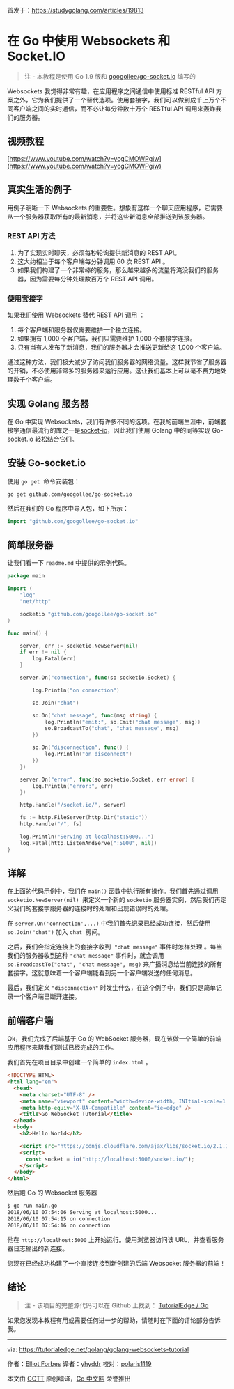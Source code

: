 首发于：https://studygolang.com/articles/19813

# 在 Go 中使用 Websockets 和 Socket.IO

> 注 - 本教程是使用 Go 1.9 版和 [googollee/go-socket.io](https://github.com/googollee/go-socket.io) 编写的

Websockets 我觉得非常有趣，在应用程序之间通信中使用标准 RESTful API 方案之外，它为我们提供了一个替代选项。使用套接字，我们可以做到成千上万个不同客户端之间的实时通信，而不必让每分钟数十万个 RESTful API 调用来轰炸我们的服务器。

## 视频教程

[https://www.youtube.com/watch?v=ycgCMOWPgiw](https://www.youtube.com/watch?v=ycgCMOWPgiw)

## 真实生活的例子

用例子明晰一下 Websockets 的重要性。想象有这样一个聊天应用程序，它需要从一个服务器获取所有的最新消息，并将这些新消息全部推送到该服务器。

### REST API 方法

1. 为了实现实时聊天，必须每秒轮询提供新消息的 REST API。
2. 这大约相当于每个客户端每分钟调用 60 次 REST API 。
3. 如果我们构建了一个非常棒的服务，那么越来越多的流量将淹没我们的服务器，因为需要每分钟处理数百万个 REST API 调用。

### 使用套接字

如果我们使用 Websockets 替代 REST API 调用 ：

1. 每个客户端和服务器仅需要维护一个独立连接。
2. 如果拥有 1,000 个客户端，我们只需要维护 1,000 个套接字连接。
3. 只有当有人发布了新消息，我们的服务器才会推送更新给这 1,000 个客户端。

通过这种方法，我们极大减少了访问我们服务器的网络流量。这样就节省了服务器的开销，不必使用非常多的服务器来运行应用。这让我们基本上可以毫不费力地处理数千个客户端。

## 实现 Golang 服务器

在 Go 中实现 Websockets，我们有许多不同的选项。在我的前端生涯中，前端套接字通信最流行的库之一是[socket-io](https://socket.io/)，因此我们使用 Golang 中的同等实现 Go-socket.io 轻松结合它们。

## 安装 Go-socket.io

使用 `go get`  命令安装包：

```
go get github.com/googollee/go-socket.io
```

然后在我们的 Go 程序中导入包，如下所示：

```go
import "github.com/googollee/go-socket.io"
```

## 简单服务器

让我们看一下 `readme.md` 中提供的示例代码。

```go
package main

import (
	"log"
	"net/http"

	socketio "github.com/googollee/go-socket.io"
)

func main() {

	server, err := socketio.NewServer(nil)
	if err != nil {
		log.Fatal(err)
	}

	server.On("connection", func(so socketio.Socket) {

		log.Println("on connection")

		so.Join("chat")

		so.On("chat message", func(msg string) {
			log.Println("emit:", so.Emit("chat message", msg))
			so.BroadcastTo("chat", "chat message", msg)
		})

		so.On("disconnection", func() {
			log.Println("on disconnect")
		})
	})

	server.On("error", func(so socketio.Socket, err error) {
		log.Println("error:", err)
	})

	http.Handle("/socket.io/", server)

	fs := http.FileServer(http.Dir("static"))
	http.Handle("/", fs)

	log.Println("Serving at localhost:5000...")
	log.Fatal(http.ListenAndServe(":5000", nil))
}
```

## 详解

在上面的代码示例中，我们在 `main()` 函数中执行所有操作。我们首先通过调用 `socketio.NewServer(nil)`  来定义一个新的 `socketio` 服务器实例，然后我们再定义我们的套接字服务器的连接时的处理和出现错误时的处理。

在 `server.On('connection',...)` 中我们首先记录已经成功连接，然后使用 `so.Join("chat")` 加入 `chat`  房间。

之后，我们会指定连接上的套接字收到  `"chat message"` 事件时怎样处理 。每当我们的服务器收到这种 `"chat message"` 事件时，就会调用 `so.BroadcastTo("chat", "chat message", msg)` 来广播消息给当前连接的所有套接字。这就意味着一个客户端能看到另一个客户端发送的任何消息。

最后，我们定义 `"disconnection"` 时发生什么，在这个例子中，我们只是简单记录一个客户端已断开连接。

## 前端客户端

Ok，我们完成了后端基于 Go 的 WebSocket 服务器，现在该做一个简单的前端应用程序来帮我们测试已经完成的工作。

我们首先在项目目录中创建一个简单的 `index.html` 。

```html
<!DOCTYPE HTML>
<html lang="en">
  <head>
    <meta charset="UTF-8" />
    <meta name="viewport" content="width=device-width, INItial-scale=1.0" />
    <meta http-equiv="X-UA-Compatible" content="ie=edge" />
    <title>Go WebSocket Tutorial</title>
  </head>
  <body>
    <h2>Hello World</h2>

    <script src="https://cdnjs.cloudflare.com/ajax/libs/socket.io/2.1.1/socket.io.js"></script>
    <script>
      const socket = io("http://localhost:5000/socket.io/");
    </script>
  </body>
</html>
```

然后跑 Go 的 Websocket 服务器

```bash
$ go run main.go
2018/06/10 07:54:06 Serving at localhost:5000...
2018/06/10 07:54:15 on connection
2018/06/10 07:54:16 on connection
```

他在 `http://localhost:5000` 上开始运行。使用浏览器访问该 URL，并查看服务器日志输出的新连接。

您现在已经成功构建了一个直接连接到新创建的后端 Websocket 服务器的前端！

## 结论

> 注 - 该项目的完整源代码可以在 Github 上找到： [TutorialEdge / Go](https://github.com/TutorialEdge/Go/tree/master/go-websocket-tutorial)

如果您发现本教程有用或需要任何进一步的帮助，请随时在下面的评论部分告诉我。

---

via: https://tutorialedge.net/golang/golang-websockets-tutorial

作者：[Elliot Forbes](https://twitter.com/Elliot_F)
译者：[yhyddr](https://github.com/yhyddr)
校对：[polaris1119](https://github.com/polaris1119)

本文由 [GCTT](https://github.com/studygolang/GCTT) 原创编译，[Go 中文网](https://studygolang.com/) 荣誉推出
